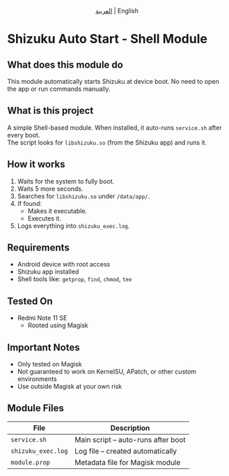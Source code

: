 <p align="center"><a href="README_AR.md">العربية</a> | English</p>

# Shizuku Auto Start - Shell Module

## What does this module do

This module automatically starts Shizuku at device boot. No need to open the app or run commands manually.

## What is this project

A simple Shell-based module. When installed, it auto-runs `service.sh` after every boot.  
The script looks for `libshizuku.so` (from the Shizuku app) and runs it.

## How it works

1. Waits for the system to fully boot.
2. Waits 5 more seconds.
3. Searches for `libshizuku.so` under `/data/app/`.
4. If found:
   - Makes it executable.
   - Executes it.
5. Logs everything into `shizuku_exec.log`.

## Requirements

- Android device with root access
- Shizuku app installed
- Shell tools like: `getprop`, `find`, `chmod`, `tee`

## Tested On

- Redmi Note 11 SE  
  - Rooted using Magisk

## Important Notes

- Only tested on Magisk
- Not guaranteed to work on KernelSU, APatch, or other custom environments
- Use outside Magisk at your own risk

## Module Files

| File               | Description                             |
|--------------------|-----------------------------------------|
| `service.sh`       | Main script – auto-runs after boot      |
| `shizuku_exec.log` | Log file – created automatically        |
| `module.prop`      | Metadata file for Magisk module         |
